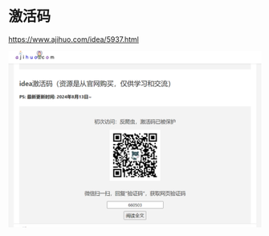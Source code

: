 # 激活码

https://www.ajihuo.com/idea/5937.html

![image-20240814141156711](./images/image-20240814141156711.png)